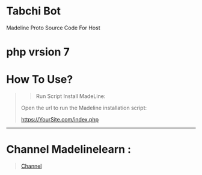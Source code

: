 # <b>Tabchi Bot</b>
Madeline Proto Source Code For Host

# php vrsion <b>7</b>


# <b>How To Use?</b>
>> Run Script Install MadeLine:
>
> Open the url to run the Madeline installation script:
>
> https://YourSite.com/index.php

----
# <b>Channel Madelinelearn :</b>
> [Channel](https://t.me/madelinelearn)
